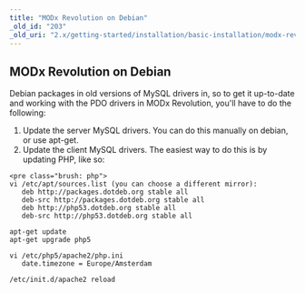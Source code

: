 ```yaml
---
title: "MODx Revolution on Debian"
_old_id: "203"
_old_uri: "2.x/getting-started/installation/basic-installation/modx-revolution-on-debian"
---
```


MODx Revolution on Debian
-------------------------

Debian packages in old versions of MySQL drivers in, so to get it up-to-date and working with the PDO drivers in MODx Revolution, you'll have to do the following:

1. Update the server MySQL drivers. You can do this manually on debian, or use apt-get.
2. Update the client MySQL drivers. The easiest way to do this is by updating PHP, like so:

```
<pre class="brush: php">
vi /etc/apt/sources.list (you can choose a different mirror):
   deb http://packages.dotdeb.org stable all
   deb-src http://packages.dotdeb.org stable all
   deb http://php53.dotdeb.org stable all
   deb-src http://php53.dotdeb.org stable all

apt-get update
apt-get upgrade php5

vi /etc/php5/apache2/php.ini
   date.timezone = Europe/Amsterdam

/etc/init.d/apache2 reload

```